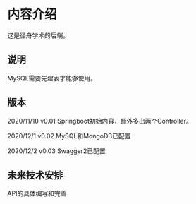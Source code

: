 # 内容介绍

这是径舟学术的后端。

## 说明

MySQL需要先建表才能够使用。

## 版本

2020/11/10 v0.01 Springboot初始内容，额外多出两个Controller。

2020/12/1 v0.02 MySQL和MongoDB已配置

2020/12/2 v0.03 Swagger2已配置

## 未来技术安排

API的具体编写和完善
